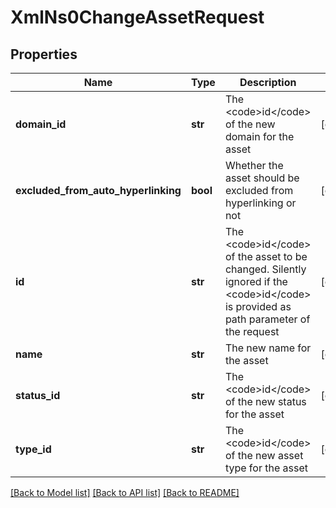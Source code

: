 # XmlNs0ChangeAssetRequest

## Properties
Name | Type | Description | Notes
------------ | ------------- | ------------- | -------------
**domain_id** | **str** | The &lt;code&gt;id&lt;/code&gt; of the new domain for the asset | [optional] 
**excluded_from_auto_hyperlinking** | **bool** | Whether the asset should be excluded from hyperlinking or not | [optional] 
**id** | **str** | The &lt;code&gt;id&lt;/code&gt; of the asset to be changed. Silently ignored if the &lt;code&gt;id&lt;/code&gt; is provided as path parameter of the request | [optional] 
**name** | **str** | The new name for the asset | [optional] 
**status_id** | **str** | The &lt;code&gt;id&lt;/code&gt; of the new status for the asset | [optional] 
**type_id** | **str** | The &lt;code&gt;id&lt;/code&gt; of the new asset type for the asset | [optional] 

[[Back to Model list]](../README.md#documentation-for-models) [[Back to API list]](../README.md#documentation-for-api-endpoints) [[Back to README]](../README.md)


